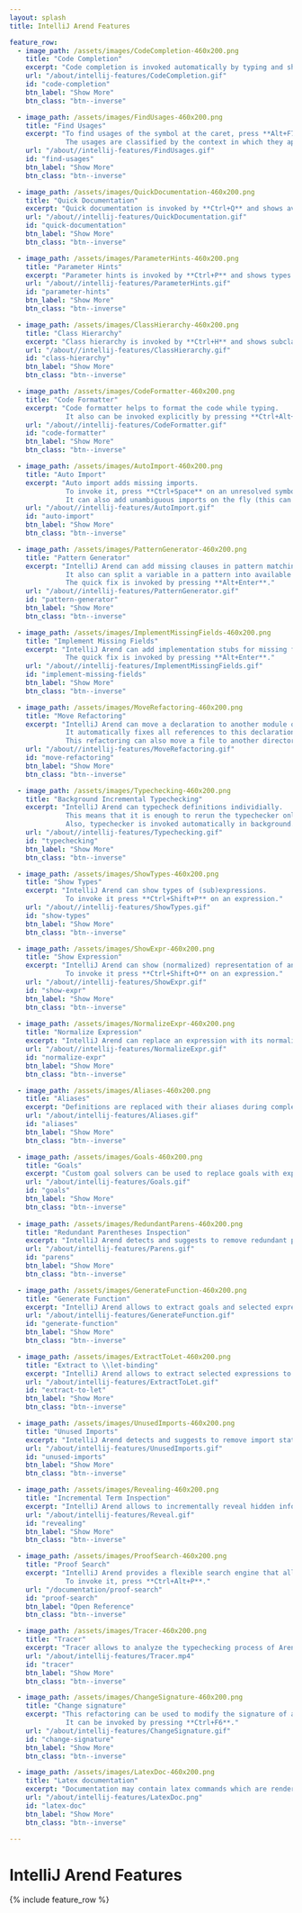 ```yaml
---
layout: splash
title: IntelliJ Arend Features

feature_row:
  - image_path: /assets/images/CodeCompletion-460x200.png
    title: "Code Completion"
    excerpt: "Code completion is invoked automatically by typing and shows all symbols available in the given context."
    url: "/about/intellij-features/CodeCompletion.gif"
    id: "code-completion"
    btn_label: "Show More"
    btn_class: "btn--inverse"

  - image_path: /assets/images/FindUsages-460x200.png
    title: "Find Usages"
    excerpt: "To find usages of the symbol at the caret, press **Alt+F7**.
              The usages are classified by the context in which they appear."
    url: "/about//intellij-features/FindUsages.gif"
    id: "find-usages"
    btn_label: "Show More"
    btn_class: "btn--inverse"

  - image_path: /assets/images/QuickDocumentation-460x200.png
    title: "Quick Documentation"
    excerpt: "Quick documentation is invoked by **Ctrl+Q** and shows available information for the symbol at the caret."
    url: "/about//intellij-features/QuickDocumentation.gif"
    id: "quick-documentation"
    btn_label: "Show More"
    btn_class: "btn--inverse"

  - image_path: /assets/images/ParameterHints-460x200.png
    title: "Parameter Hints"
    excerpt: "Parameter hints is invoked by **Ctrl+P** and shows types of parameters of the definition near the caret."
    url: "/about//intellij-features/ParameterHints.gif"
    id: "parameter-hints"
    btn_label: "Show More"
    btn_class: "btn--inverse"

  - image_path: /assets/images/ClassHierarchy-460x200.png
    title: "Class Hierarchy"
    excerpt: "Class hierarchy is invoked by **Ctrl+H** and shows subclasses and superclasses of the class at the caret."
    url: "/about//intellij-features/ClassHierarchy.gif"
    id: "class-hierarchy"
    btn_label: "Show More"
    btn_class: "btn--inverse"

  - image_path: /assets/images/CodeFormatter-460x200.png
    title: "Code Formatter"
    excerpt: "Code formatter helps to format the code while typing.
              It also can be invoked explicitly by pressing **Ctrl+Alt+F7** to format the whole file."
    url: "/about//intellij-features/CodeFormatter.gif"
    id: "code-formatter"
    btn_label: "Show More"
    btn_class: "btn--inverse"

  - image_path: /assets/images/AutoImport-460x200.png
    title: "Auto Import"
    excerpt: "Auto import adds missing imports.
              To invoke it, press **Ctrl+Space** on an unresolved symbol.
              It can also add unambiguous imports on the fly (this can be enabled in **Settings \\| Editor \\| General \\| Auto Import**)."
    url: "/about//intellij-features/AutoImport.gif"
    id: "auto-import"
    btn_label: "Show More"
    btn_class: "btn--inverse"

  - image_path: /assets/images/PatternGenerator-460x200.png
    title: "Pattern Generator"
    excerpt: "IntelliJ Arend can add missing clauses in pattern matching.
              It also can split a variable in a pattern into available constructors.
              The quick fix is invoked by pressing **Alt+Enter**."
    url: "/about//intellij-features/PatternGenerator.gif"
    id: "pattern-generator"
    btn_label: "Show More"
    btn_class: "btn--inverse"

  - image_path: /assets/images/ImplementMissingFields-460x200.png
    title: "Implement Missing Fields"
    excerpt: "IntelliJ Arend can add implementation stubs for missing fields.
              The quick fix is invoked by pressing **Alt+Enter**."
    url: "/about//intellij-features/ImplementMissingFields.gif"
    id: "implement-missing-fields"
    btn_label: "Show More"
    btn_class: "btn--inverse"

  - image_path: /assets/images/MoveRefactoring-460x200.png
    title: "Move Refactoring"
    excerpt: "IntelliJ Arend can move a declaration to another module or file.
              It automatically fixes all references to this declaration.
              This refactoring can also move a file to another directory."
    url: "/about//intellij-features/MoveRefactoring.gif"
    id: "move-refactoring"
    btn_label: "Show More"
    btn_class: "btn--inverse"

  - image_path: /assets/images/Typechecking-460x200.png
    title: "Background Incremental Typechecking"
    excerpt: "IntelliJ Arend can typecheck definitions individially.
              This means that it is enough to rerun the typechecker only on the last modified definition and not the whole file.
              Also, typechecker is invoked automatically in background."
    url: "/about//intellij-features/Typechecking.gif"
    id: "typechecking"
    btn_label: "Show More"
    btn_class: "btn--inverse"

  - image_path: /assets/images/ShowTypes-460x200.png
    title: "Show Types"
    excerpt: "IntelliJ Arend can show types of (sub)expressions.
              To invoke it press **Ctrl+Shift+P** on an expression."
    url: "/about//intellij-features/ShowTypes.gif"
    id: "show-types"
    btn_label: "Show More"
    btn_class: "btn--inverse"

  - image_path: /assets/images/ShowExpr-460x200.png
    title: "Show Expression"
    excerpt: "IntelliJ Arend can show (normalized) representation of an arbitrary expression.
              To invoke it press **Ctrl+Shift+O** on an expression."
    url: "/about//intellij-features/ShowExpr.gif"
    id: "show-expr"
    btn_label: "Show More"
    btn_class: "btn--inverse"
   
  - image_path: /assets/images/NormalizeExpr-460x200.png
    title: "Normalize Expression"
    excerpt: "IntelliJ Arend can replace an expression with its normalized result."
    url: "/about//intellij-features/NormalizeExpr.gif"
    id: "normalize-expr"
    btn_label: "Show More"
    btn_class: "btn--inverse"

  - image_path: /assets/images/Aliases-460x200.png
    title: "Aliases"
    excerpt: "Definitions are replaced with their aliases during completion."
    url: "/about/intellij-features/Aliases.gif"
    id: "aliases"
    btn_label: "Show More"
    btn_class: "btn--inverse"

  - image_path: /assets/images/Goals-460x200.png
    title: "Goals"
    excerpt: "Custom goal solvers can be used to replace goals with expressions."
    url: "/about/intellij-features/Goals.gif"
    id: "goals"
    btn_label: "Show More"
    btn_class: "btn--inverse"
  
  - image_path: /assets/images/RedundantParens-460x200.png
    title: "Redundant Parentheses Inspection"
    excerpt: "IntelliJ Arend detects and suggests to remove redundant parentheses."
    url: "/about/intellij-features/Parens.gif"
    id: "parens"
    btn_label: "Show More"
    btn_class: "btn--inverse"

  - image_path: /assets/images/GenerateFunction-460x200.png
    title: "Generate Function"
    excerpt: "IntelliJ Arend allows to extract goals and selected expressions to a separate function."
    url: "/about/intellij-features/GenerateFunction.gif"
    id: "generate-function"
    btn_label: "Show More"
    btn_class: "btn--inverse"

  - image_path: /assets/images/ExtractToLet-460x200.png
    title: "Extract to \\let-binding"
    excerpt: "IntelliJ Arend allows to extract selected expressions to a \\let-binding."
    url: "/about/intellij-features/ExtractToLet.gif"
    id: "extract-to-let"
    btn_label: "Show More"
    btn_class: "btn--inverse"

  - image_path: /assets/images/UnusedImports-460x200.png
    title: "Unused Imports"
    excerpt: "IntelliJ Arend detects and suggests to remove import statements that are not used in a module."
    url: "/about/intellij-features/UnusedImports.gif"
    id: "unused-imports"
    btn_label: "Show More"
    btn_class: "btn--inverse"

  - image_path: /assets/images/Revealing-460x200.png
    title: "Incremental Term Inspection"
    excerpt: "IntelliJ Arend allows to incrementally reveal hidden information about the term, which reduces visual noise."
    url: "/about/intellij-features/Reveal.gif"
    id: "revealing"
    btn_label: "Show More"
    btn_class: "btn--inverse"

  - image_path: /assets/images/ProofSearch-460x200.png
    title: "Proof Search"
    excerpt: "IntelliJ Arend provides a flexible search engine that allows to discover theorems by their signature.
              To invoke it, press **Ctrl+Alt+P**."
    url: "/documentation/proof-search"
    id: "proof-search"
    btn_label: "Open Reference"
    btn_class: "btn--inverse"

  - image_path: /assets/images/Tracer-460x200.png
    title: "Tracer"
    excerpt: "Tracer allows to analyze the typechecking process of Arend terms step-by-step."
    url: "/about/intellij-features/Tracer.mp4"
    id: "tracer"
    btn_label: "Show More"
    btn_class: "btn--inverse"

  - image_path: /assets/images/ChangeSignature-460x200.png
    title: "Change signature"
    excerpt: "This refactoring can be used to modify the signature of a definition by adding or deleting parameters and changing their explicitness and types.
              It can be invoked by pressing **Ctrl+F6**."
    url: "/about/intellij-features/ChangeSignature.gif"
    id: "change-signature"
    btn_label: "Show More"
    btn_class: "btn--inverse"

  - image_path: /assets/images/LatexDoc-460x200.png
    title: "Latex documentation"
    excerpt: "Documentation may contain latex commands which are rendered in the documentation preview."
    url: "/about/intellij-features/LatexDoc.png"
    id: "latex-doc"
    btn_label: "Show More"
    btn_class: "btn--inverse"

---
```


# IntelliJ Arend Features

{% include feature_row %}
